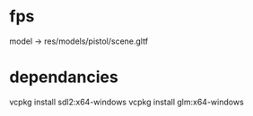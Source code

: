 # fps
model -> res/models/pistol/scene.gltf

# dependancies
vcpkg install sdl2:x64-windows
vcpkg install glm:x64-windows